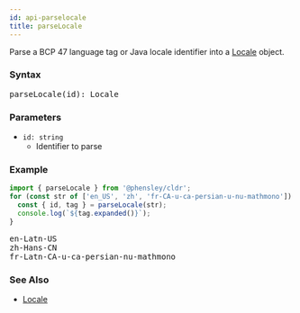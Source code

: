 ```yaml
---
id: api-parselocale
title: parseLocale
---
```


Parse a BCP 47 language tag or Java locale identifier into a [Locale](api-locale.html) object.

### Syntax

<pre class="syntax">
parseLocale(id): Locale
</pre>

### Parameters
  - <code class="def">id: <span>string</span></code>
    - Identifier to parse

### Example

```typescript
import { parseLocale } from '@phensley/cldr';
for (const str of ['en_US', 'zh', 'fr-CA-u-ca-persian-u-nu-mathmono']) {
  const { id, tag } = parseLocale(str);
  console.log(`${tag.expanded()}`);
}
```

<pre class="output">
en-Latn-US
zh-Hans-CN
fr-Latn-CA-u-ca-persian-nu-mathmono
</pre>

### See Also
  - [Locale](api-locale.html)
